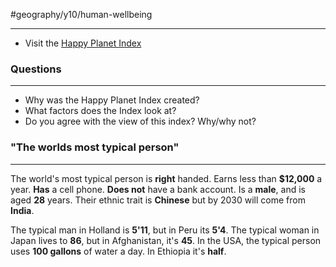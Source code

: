 #geography/y10/human-wellbeing 

---

- Visit the [Happy Planet Index](https://happyplanetindex.org/)

### Questions
---
- Why was the Happy Planet Index created?
- What factors does the Index look at?
- Do you agree with the view of this index? Why/why not?

### "The worlds most typical person"
---
The world's most typical person is **right** handed. Earns less than **$12,000** a year. **Has** a cell phone. **Does not** have a bank account. Is a **male**, and is aged **28** years. Their ethnic trait is **Chinese** but by 2030 will come from **India**.

The typical man in Holland is **5'11**, but in Peru its **5'4**. The typical woman in Japan lives to **86**, but in Afghanistan, it's **45**. In the USA, the typical person uses **100 gallons** of water a day. In Ethiopia it's **half**.